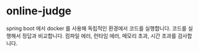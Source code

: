 # online-judge
spring boot 에서 docker 를 사용해 독립적인 환경에서 코드를 실행합니다.
코드를 실행해서 정답과 비교합니다.
컴파일 에러, 런타임 에러, 메모리 초과, 시간 초과를 검사합니다.
